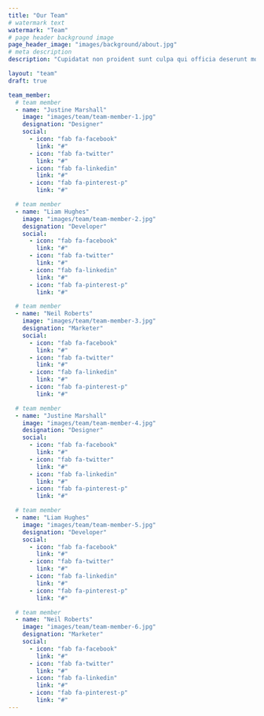 ```yaml
---
title: "Our Team"
# watermark text
watermark: "Team"
# page header background image
page_header_image: "images/background/about.jpg"
# meta description
description: "Cupidatat non proident sunt culpa qui officia deserunt mollit <br> anim idest laborum sed ut perspiciatis."

layout: "team"
draft: true

team_member:
  # team member
  - name: "Justine Marshall"
    image: "images/team/team-member-1.jpg"
    designation: "Designer"
    social:
      - icon: "fab fa-facebook"
        link: "#"
      - icon: "fab fa-twitter"
        link: "#"
      - icon: "fab fa-linkedin"
        link: "#"
      - icon: "fab fa-pinterest-p"
        link: "#"

  # team member
  - name: "Liam Hughes"
    image: "images/team/team-member-2.jpg"
    designation: "Developer"
    social:
      - icon: "fab fa-facebook"
        link: "#"
      - icon: "fab fa-twitter"
        link: "#"
      - icon: "fab fa-linkedin"
        link: "#"
      - icon: "fab fa-pinterest-p"
        link: "#"

  # team member
  - name: "Neil Roberts"
    image: "images/team/team-member-3.jpg"
    designation: "Marketer"
    social:
      - icon: "fab fa-facebook"
        link: "#"
      - icon: "fab fa-twitter"
        link: "#"
      - icon: "fab fa-linkedin"
        link: "#"
      - icon: "fab fa-pinterest-p"
        link: "#"

  # team member
  - name: "Justine Marshall"
    image: "images/team/team-member-4.jpg"
    designation: "Designer"
    social:
      - icon: "fab fa-facebook"
        link: "#"
      - icon: "fab fa-twitter"
        link: "#"
      - icon: "fab fa-linkedin"
        link: "#"
      - icon: "fab fa-pinterest-p"
        link: "#"

  # team member
  - name: "Liam Hughes"
    image: "images/team/team-member-5.jpg"
    designation: "Developer"
    social:
      - icon: "fab fa-facebook"
        link: "#"
      - icon: "fab fa-twitter"
        link: "#"
      - icon: "fab fa-linkedin"
        link: "#"
      - icon: "fab fa-pinterest-p"
        link: "#"

  # team member
  - name: "Neil Roberts"
    image: "images/team/team-member-6.jpg"
    designation: "Marketer"
    social:
      - icon: "fab fa-facebook"
        link: "#"
      - icon: "fab fa-twitter"
        link: "#"
      - icon: "fab fa-linkedin"
        link: "#"
      - icon: "fab fa-pinterest-p"
        link: "#"
---
```

